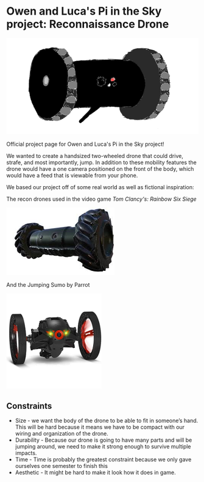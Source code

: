 # Owen and Luca's Pi in the Sky project: Reconnaissance Drone
![sketch](https://raw.githubusercontent.com/oguiffre/Engineering_4_Notebook/master/Drone_Sketch_Transparent.png)

Official project page for Owen and Luca's Pi in the Sky project!

We wanted to create a handsized two-wheeled drone that could drive, strafe, and most importantly, jump. In addition to these mobility features the drone would have a one camera positioned on the front of the body, which would have a feed that is viewable from your phone.

We based our project off of some real world as well as fictional inspiration:

The recon drones used in the video game *Tom Clancy's: Rainbow Six Siege*

![R6](https://github.com/oguiffre/Engineering_4_Notebook/blob/master/r6drone.jpg)

And the Jumping Sumo by Parrot

<img src="https://github.com/oguiffre/Engineering_4_Notebook/blob/master/Pi%20in%20the%20Sky/parrotdrone.jpg" width="250">

## Constraints
+ Size - we want the body of the drone to be able to fit in someone’s hand. This will be hard because it means we have to be compact with our wiring and organization of the drone.
+ Durability - Because our drone is going to have many parts and will be jumping around, we need to make it strong enough to survive multiple impacts. 
+ Time - Time is probably the greatest constraint because we only gave ourselves one semester to finish this
+ Aesthetic - It might be hard to make it look how it does in game.

